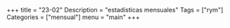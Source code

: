 +++
title = "23-02" 
Description = "estadisticas mensuales"
Tags = ["rym"]
Categories = ["mensual"]
menu = "main"
+++
<!--more-->
